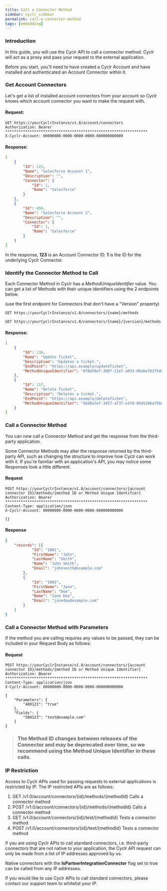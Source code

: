 ```yaml
---
title: Call a Connector Method
sidebar: cyclr_sidebar
permalink: call-a-connector-method
tags: [embedding]
---
```


### Introduction

In this guide, you will use the Cyclr API to call a connector method. Cyclr will act as a proxy and pass your request to the external application.

Before you start, you'll need to have created a Cyclr Account and have installed and authenticated an Account Connector within it.

### Get Account Connectors

Let's get a list of installed account connectors from your account so Cyclr knows which account connector you want to make the request with.

#### Request:

```http
GET https://yourCyclrInstance/v1.0/account/connectors
Authorization: Bearer ****************************************************************
X-Cyclr-Account: 00000000-0000-0000-0000-000000000000
```

#### Response:

```json
[
    {
        "Id": 123,
        "Name": "Salesforce Account 1",
        "Description": "",
        "Connector": {
            "Id": 1,
            "Name": "Salesforce"
        }
    },
    {
        "Id": 456,
        "Name": "Salesforce Account 2",
        "Description": "",
        "Connector": {
            "Id": 1,
            "Name": "Salesforce"
        }
    }
]
```

In the response, **123** is an Account Connector ID. **1** is the ID for the underlying Cyclr Connector.

### Identify the Connector Method to Call

Each Connector Method in Cyclr has a *MethodUniqueIdentifier* value. You can get a list of Methods with their unique identifiers using the 2 endpoints below.

(use the first endpoint for Connectors that don't have a "Version" property)

```GET https://yourCyclrInstance/v1.0/connectors/{name}/methods```

```GET https://yourCyclrInstance/v1.0/connectors/{name}/{version}/methods```

#### Response:

```json
[
	{
		"Id": 116,
		"Name": "Update Ticket",
		"Description": "Updates a ticket.",
		"EndPoint": "https://api.example/updateTicket",
		"MethodUniqueIdentifier": "8f8df8ef-3007-11e7-a033-06abe76375dd"
	},
	{
		"Id": 117,
		"Name": "Delete Ticket",
		"Description": "Deletes a ticket.",
		"EndPoint": "https://api.example/deleteTicket",
		"MethodUniqueIdentifier": "56d8a7ef-3457-af37-a3fd-0645386a75bd"
	}
]
```


### Call a Connector Method

You can now call a Connector Method and get the response from the third-party application.

Some Connector Methods may alter the response returned by the third-party API, such as changing the structure to improve how Cyclr can work with it.  If you're familiar with an application's API, you may notice some Responses look a little different.

#### Request

```http
POST https://yourCyclrInstance/v1.0/account/connectors/{account connector ID}/methods/{method ID or Method Unique Identifier}
Authorization: Bearer ****************************************************************
Content-Type: application/json
X-Cyclr-Account: 00000000-0000-0000-0000-000000000000

{}
```

#### Response

```json
{
    "records": [{
            "Id": "1001",
            "FirstName": "John",
            "LastName": "Smith",
            "Name": "John Smith",
            "Email": "johnsmith@example.com"
        },
        {
            "Id": "1002",
            "FirstName": "Jane",
            "LastName": "Doe",
            "Name": "Jane Doe",
            "Email": "janedoe@example.com"
        }
    ]
}
```

### Call a Connector Method with Parameters

If the method you are calling requires any values to be passed, they can be included in your Request Body as follows:

#### Request

```http
POST https://yourCyclrInstance/v1.0/account/connectors/{account connector ID}/methods/{method ID or Method Unique Identifier}
Authorization: Bearer ****************************************************************
Content-Type: application/json
X-Cyclr-Account: 00000000-0000-0000-0000-000000000000

{
    "Parameters": {
        "400123": "true"
    },
    "Fields": {
        "500123": "test@example.com"
    }
}
```

> <h3>The Method ID changes between releases of the Connector and may be deprecated over time, so we recommend using the Method Unique Identifier in these calls.</h3>

### IP Restriction

Access to Cyclr APIs used for passing requests to external applications is restricted by IP. The IP restricted APIs are as follows:
1. GET /v1.0/account/connectors/{id}/methods/{methodId} Calls a connector method
2. POST /v1.0/account/connectors/{id}/methods/{methodId} Calls a connector method
3. GET /v1.0/account/connectors/{id}/test/{methodId} Tests a connector method
4. POST /v1.0/account/connectors/{id}/test/{methodId} Tests a connector method

If you are using Cyclr APIs to call standard connectors, i.e. third-party connectors that are not native to your application, the Cyclr API request can only be made from a list of IP addresses approved by us.

Native connectors with the **IsPartnerIntegrationConnector** flag set to true can be called from any IP addresses.

If you would like to use Cyclr APIs to call standard connectors, please contact our support team to whitelist your IP.
